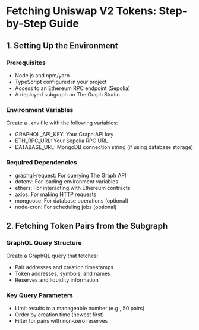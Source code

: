 # Fetching Uniswap V2 Tokens: Step-by-Step Guide

## 1. Setting Up the Environment

### Prerequisites
- Node.js and npm/yarn
- TypeScript configured in your project
- Access to an Ethereum RPC endpoint (Sepolia)
- A deployed subgraph on The Graph Studio

### Environment Variables
Create a `.env` file with the following variables:
- GRAPHQL_API_KEY: Your Graph API key
- ETH_RPC_URL: Your Sepolia RPC URL
- DATABASE_URL: MongoDB connection string (if using database storage)

### Required Dependencies
- graphql-request: For querying The Graph API
- dotenv: For loading environment variables
- ethers: For interacting with Ethereum contracts
- axios: For making HTTP requests
- mongoose: For database operations (optional)
- node-cron: For scheduling jobs (optional)

## 2. Fetching Token Pairs from the Subgraph

### GraphQL Query Structure
Create a GraphQL query that fetches:
- Pair addresses and creation timestamps
- Token addresses, symbols, and names
- Reserves and liquidity information

### Key Query Parameters
- Limit results to a manageable number (e.g., 50 pairs)
- Order by creation time (newest first)
- Filter for pairs with non-zero reserves